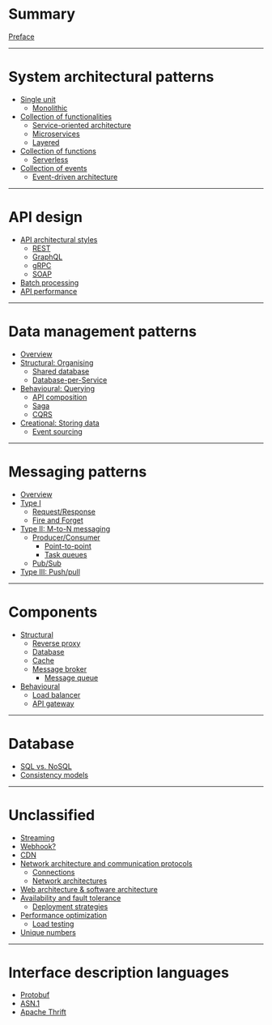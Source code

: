 # Summary

[Preface](./preface.md)

---

# System architectural patterns

- [Single unit]()
  - [Monolithic]()
- [Collection of functionalities]()
  - [Service-oriented architecture]()
  - [Microservices]()
  - [Layered]()
- [Collection of functions]()
  - [Serverless]()
- [Collection of events]()
  - [Event-driven architecture](./patterns/event-driven-architecture.md)

---

# API design

- [API architectural styles](./api-design/api-architectural-styles/index.md)
  - [REST](./api-design/api-architectural-styles/rest.md)
  - [GraphQL](./api-design/api-architectural-styles/graphql.md)
  - [gRPC](./api-design/api-architectural-styles/grpc.md)
  - [SOAP](./api-design/api-architectural-styles/soap.md)
- [Batch processing](./api-design/batch-processing.md)
- [API performance](./api-design/api-peformance.md)

---

# Data management patterns

- [Overview](./data-management-patterns/overview.md)
- [Structural: Organising]()
  - [Shared database](./data-management-patterns/shared-database.md)
  - [Database-per-Service](./data-management-patterns/database-per-service.md)
- [Behavioural: Querying]()
  - [API composition](./data-management-patterns/api-composition.md)
  - [Saga](./data-management-patterns/saga.md)
  - [CQRS](./data-management-patterns/cqrs.md)
- [Creational: Storing data]()
  - [Event sourcing](./data-management-patterns/event-sourcing.md)

---

# Messaging patterns

- [Overview](./messaging-patterns/overview.md)
- [Type I]()
  - [Request/Response](./messaging-patterns/request-response.md)
  - [Fire and Forget](./messaging-patterns/fire-and-forget.md)
- [Type II: M-to-N messaging]()
  - [Producer/Consumer](./messaging-patterns/producer-consumer.md)
    - [Point-to-point]()
    - [Task queues]()
  - [Pub/Sub](./messaging-patterns/pub-sub.md)
- [Type III: Push/pull]()

---

# Components

- [Structural]()
  - [Reverse proxy]()
  - [Database]()
  - [Cache]()
  - [Message broker](./services/message-broker.md)
    - [Message queue]()
- [Behavioural]()
  - [Load balancer](./components/load-balancer.md)
  - [API gateway]()

---

# Database

- [SQL vs. NoSQL](./sql-vs-nosql.md)
- [Consistency models](./consistency-models.md)

---

# Unclassified

- [Streaming](./streaming.md)
- [Webhook?]()
- [CDN](./cdn.md)
- [Network architecture and communication protocols]()
    - [Connections](./connections.md)
    - [Network architectures](./network-architectures.md)
- [Web architecture & software architecture](./web-architecture-and-software-architecture.md)
- [Availability and fault tolerance]()
    - [Deployment strategies](./deployment-strategies.md)
- [Performance optimization]()
    - [Load testing](./load-testing.md)
- [Unique numbers](./unique-numbers.md)

---

# Interface description languages

- [Protobuf](./protobuf.md)
- [ASN.1](./asn1.md)
- [Apache Thrift]()
